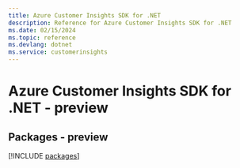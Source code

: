 ```yaml
---
title: Azure Customer Insights SDK for .NET
description: Reference for Azure Customer Insights SDK for .NET
ms.date: 02/15/2024
ms.topic: reference
ms.devlang: dotnet
ms.service: customerinsights
---
```

# Azure Customer Insights SDK for .NET - preview
## Packages - preview
[!INCLUDE [packages](customer-insights-index.md)]